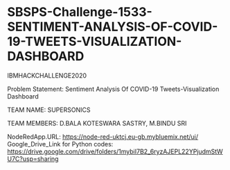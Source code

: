 # SBSPS-Challenge-1533-SENTIMENT-ANALYSIS-OF-COVID-19-TWEETS-VISUALIZATION-DASHBOARD
IBMHACKCHALLENGE2020


 Problem Statement: 
Sentiment Analysis 
Of 
COVID-19 
Tweets-Visualization Dashboard




TEAM NAME:
SUPERSONICS




TEAM MEMBERS:
D.BALA KOTESWARA SASTRY,
M.BINDU SRI

NodeRedApp.URL:
https://node-red-uktcj.eu-gb.mybluemix.net/ui/
Google_Drive_Link for Python codes:
https://drive.google.com/drive/folders/1mybiI7B2_6ryzAJEPL22YPjudmStWU7C?usp=sharing


                    
